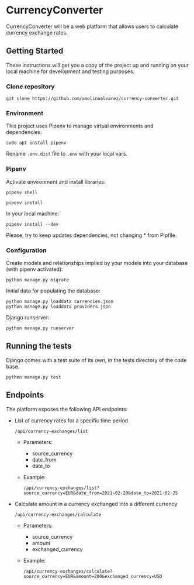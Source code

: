 # CurrencyConverter

CurrencyConverter will be a web platform that allows users to calculate currency
exchange rates.

## Getting Started

These instructions will get you a copy of the project up and running on your local machine for development and testing purposes.

### Clone repository

```
git clone https://github.com/amolinaalvarez/currency-converter.git
```

### Environment

This project uses Pipenv to manage virtual environments and dependencies.

```
sudo apt install pipenv
```

Rename ```.env.dist``` file to ```.env``` with your local vars.


### Pipenv

Activate environment and install libraries:

```
pipenv shell
```

```
pipenv install
```

In your local machine:

```
pipenv install --dev
```

Please, try to keep updates dependencies, not changing * from Pipfile.

### Configuration

Create models and relationships implied by your models into your database (with pipenv activated):

```
python manage.py migrate
```

Initial data for populating the database:

```
python manage.py loaddata currencies.json
python manage.py loaddata providers.json
```

Django runserver:

```
python manage.py runserver
```

## Running the tests

Django comes with a test suite of its own, in the tests directory of the code base.

```
python manage.py test
```

## Endpoints

The platform exposes the following API endpoints:

- List of currency rates for a specific time period

    ```
    /api/currency-exchanges/list
    ```

    - Parameters:
        - source_currency
        - date_from
        - date_to

    - Example:
        ```
        /api/currency-exchanges/list?source_currency=EUR&date_from=2021-02-20&date_to=2021-02-25
        ```

- Calculate amount in a currency exchanged into a different currency

    ```
    /api/currency-exchanges/calculate
    ```

    - Parameters:
        - source_currency
        - amount
        - exchanged_currency

    - Example:
        ```
        /api/currency-exchanges/calculate?source_currency=EUR&amount=200&exchanged_currency=USD
        ```